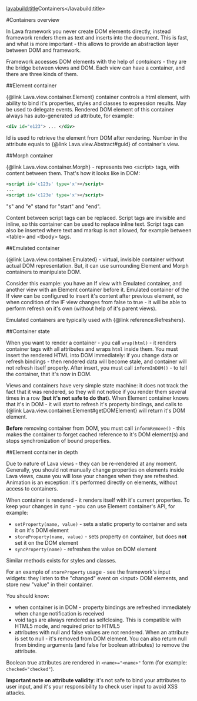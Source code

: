 <lavabuild:title>Containers</lavabuild:title>

#Containers overview

In Lava framework you never create DOM elements directly, instead framework renders them as text and inserts into
the document. This is fast, and what is more important - this allows to provide an abstraction layer 
between DOM and framework.

Framework accesses DOM elements with the help of <i>containers</i> - they are the bridge between views and DOM.
Each view can have a container, and there are three kinds of them.

##Element container

{@link Lava.view.container.Element} container controls a html element, with ability to bind it's properties,
styles and classes to expression results. May be used to delegate events. Rendered DOM element of this container
always has auto-generated `id` attribute, for example:

```xml
<div id="e123"> ... </div>
```

Id is used to retrieve the element from DOM after rendering. 
Number in the attribute equals to {@link Lava.view.Abstract#guid} of container's view.

##Morph container

{@link Lava.view.container.Morph} - represents two &lt;script&gt; tags, with content between them.
That's how it looks like in DOM:

```xml
<script id='c123s' type='x'></script>
...
<script id='c123e' type='x'></script>
```

<str>"s"</str> and <str>"e"</str> stand for "start" and "end".

Content between script tags can be replaced. Script tags are invisible and inline, 
so this container can be used to replace inline text.
Script tags can also be inserted where text and markup is not allowed, 
for example between &lt;table&gt; and &lt;tbody&gt; tags.

##Emulated container

{@link Lava.view.container.Emulated} - virtual, invisible container without actual DOM representation.
But, it can use surrounding Element and Morph containers to manipulate DOM.

Consider this example: you have an If view with Emulated container, and another view with an Element container before it. 
Emulated container of the If view can be configured to insert it's content after previous element, 
so when condition of the IF view changes from <kw>false</kw> to <kw>true</kw> - 
it will be able to perform refresh on it's own (without help of it's parent views).

Emulated containers are typically used with {@link reference:Refreshers}.

##Container state

When you want to render a container - you call `wrap(html)` - it renders container tags with all attributes
and wraps `html` inside them. You must insert the rendered HTML into DOM immediately:
if you change data or refresh bindings - then rendered data will become stale,
and container will not refresh itself properly. After insert, you must call `informInDOM()` - 
to tell the container, that it's now in DOM.

Views and containers have very simple state machine: it does not track the fact that it was rendered,
so they will not notice if you render them several times in a row (<b>but it's not safe to do that</b>).
When Element container knows that it's in DOM - it will start to refresh it's property 
bindings, and calls to {@link Lava.view.container.Element#getDOMElement} will return it's DOM element.

<b>Before</b> removing container from DOM, you must call `informRemove()` - this makes the container to forget cached reference
to it's DOM element(s) and stops synchronization of bound properties.

##Element container in depth

Due to nature of Lava views - they can be re-rendered at any moment. Generally, you should not manually change 
properties on elements inside Lava views, cause you will lose your changes when they are refreshed. 
Animation is an exception: it's performed directly on elements, without access to containers.

When container is rendered - it renders itself with it's current properties.
To keep your changes in sync - you can use Element container's API, for example:
- `setProperty(name, value)` - sets a static property to container and sets it on it's DOM element
- `storeProperty(name, value)` - sets property on container, but does <b>not</b> set it on the DOM element
- `syncProperty(name)` - refreshes the value on DOM element

Similar methods exists for styles and classes.

For an example of `storeProperty` usage - see the framework's input widgets: they listen to the "changed" event on
&lt;input&gt; DOM elements, and store new "value" in their container.

You should know:
- when container is in DOM - property bindings are refreshed immediately when change notification is received
- void tags are always rendered as selfclosing. This is compatible with HTML5 mode, and required prior to HTML5
- attributes with <kw>null</kw> and <kw>false</kw> values are not rendered. 
When an attribute is set to <kw>null</kw> - it's removed from DOM element. You can also return <kw>null</kw> 
from binding arguments (and <kw>false</kw> for boolean attributes) to remove the attribute.

Boolean <kw>true</kw> attributes are rendered in `<name>="<name>"` form (for example: `checked="checked"`).

<b>Important note on attribute validity</b>: it's not safe to bind your attributes to user input,
and it's your responsibility to check user input to avoid XSS attacks.